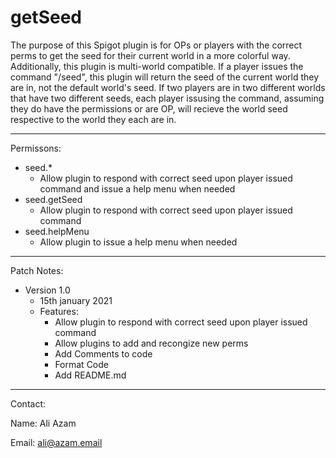 **getSeed**
=============
The purpose of this Spigot plugin is for OPs or players with the correct perms to get the seed for their current world in a more colorful way. Additionally, this plugin is multi-world compatible. If a player issues the command "/seed", this plugin will return the seed of the current world they are in, not the default world's seed. If two players are in two different worlds that have two different seeds, each player issusing the command, assuming they do have the permissions or are OP, will recieve the world seed respective to the world they each are in.
___

Permissons:
- seed.*
  - Allow plugin to respond with correct seed upon player issued command and issue a help menu when needed
- seed.getSeed
  - Allow plugin to respond with correct seed upon player issued command
- seed.helpMenu
  - Allow plugin to issue a help menu when needed
___
Patch Notes:

- Version 1.0
  - 15th january 2021
  - Features:
    - Allow plugin to respond with correct seed upon player issued command
    - Allow plugins to add and recongize new perms
    - Add Comments to code
    - Format Code
    - Add README.md
___
Contact:

Name: Ali Azam

Email: ali@azam.email
